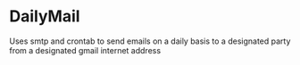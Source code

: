 # DailyMail
Uses smtp and crontab to send emails on a daily basis to a designated party from a designated gmail internet address
